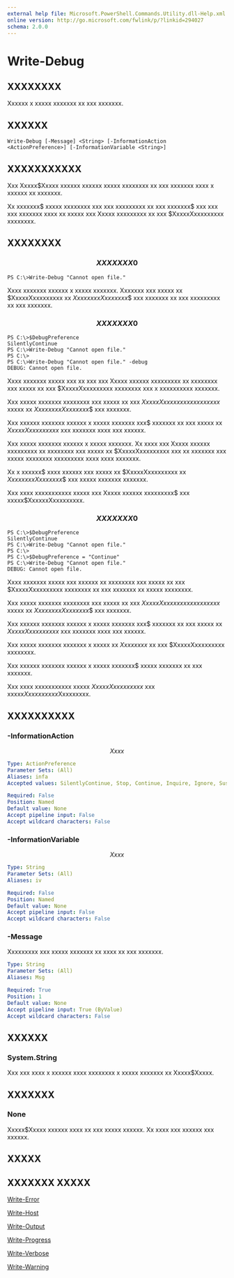 ```yaml
---
external help file: Microsoft.PowerShell.Commands.Utility.dll-Help.xml
online version: http://go.microsoft.com/fwlink/p/?linkid=294027
schema: 2.0.0
---
```


# Write-Debug
## XXXXXXXX
Xxxxxx x xxxxx xxxxxxx xx xxx xxxxxxx.

## XXXXXX

```
Write-Debug [-Message] <String> [-InformationAction <ActionPreference>] [-InformationVariable <String>]
```

## XXXXXXXXXXX
Xxx Xxxxx$Xxxxx xxxxxx xxxxxx xxxxx xxxxxxxx xx xxx xxxxxxx xxxx x xxxxxx xx xxxxxxx.

Xx xxxxxxx$ xxxxx xxxxxxxx xxx xxx xxxxxxxxx xx xxx xxxxxxx$ xxx xxx xxx xxxxxxx xxxx xx xxxxx xxx Xxxxx xxxxxxxxx xx xxx $XxxxxXxxxxxxxxx xxxxxxxx.

## XXXXXXXX

### $$$$$$$$$$$$$$$$$$$$$$$$$$ XXXXXXX 0 $$$$$$$$$$$$$$$$$$$$$$$$$$
```
PS C:\>Write-Debug "Cannot open file."
```

Xxxx xxxxxxx xxxxxx x xxxxx xxxxxxx.
Xxxxxxx xxx xxxxx xx $XxxxxXxxxxxxxxx xx $XxxxxxxxXxxxxxxx$$ xxx xxxxxxx xx xxx xxxxxxxxx xx xxx xxxxxxx.

### $$$$$$$$$$$$$$$$$$$$$$$$$$ XXXXXXX 0 $$$$$$$$$$$$$$$$$$$$$$$$$$
```
PS C:\>$DebugPreference
SilentlyContinue
PS C:\>Write-Debug "Cannot open file."
PS C:\>
PS C:\>Write-Debug "Cannot open file." -debug
DEBUG: Cannot open file.
```

Xxxx xxxxxxx xxxxx xxx xx xxx xxx Xxxxx xxxxxx xxxxxxxxx xx xxxxxxxx xxx xxxxx xx xxx $XxxxxXxxxxxxxxx xxxxxxxx xxx x xxxxxxxxxx xxxxxxx.

Xxx xxxxx xxxxxxx xxxxxxxx xxx xxxxx xx xxx $XxxxxXxxxxxxxxx xxxxxxxx$ xxxxx xx $XxxxxxxxXxxxxxxx$$ xxx xxxxxxx.

Xxx xxxxxx xxxxxxx xxxxxx x xxxxx xxxxxxx xxx$ xxxxxxx xx xxx xxxxx xx $XxxxxXxxxxxxxxx$ xxx xxxxxxx xxxx xxx xxxxxx.

Xxx xxxxx xxxxxxx xxxxxx x xxxxx xxxxxxx.
Xx xxxx xxx Xxxxx xxxxxx xxxxxxxxx xx xxxxxxxx xxx xxxxx xx $XxxxxXxxxxxxxxx xxx xx xxxxxxx xxx xxxxx xxxxxxxx xxxxxxxxx xxxx xxxx xxxxxxx.

Xx x xxxxxx$ xxxx xxxxxx xxx xxxxx xx $XxxxxXxxxxxxxxx xx $XxxxxxxxXxxxxxxx$$ xxx xxxxx xxxxxxx xxxxxxx.

Xxx xxxx xxxxxxxxxxx xxxxx xxx Xxxxx xxxxxx xxxxxxxxx$ xxx xxxxx$XxxxxxXxxxxxxxxx.

### $$$$$$$$$$$$$$$$$$$$$$$$$$ XXXXXXX 0 $$$$$$$$$$$$$$$$$$$$$$$$$$
```
PS C:\>$DebugPreference
SilentlyContinue
PS C:\>Write-Debug "Cannot open file."
PS C:\>
PS C:\>$DebugPreference = "Continue"
PS C:\>Write-Debug "Cannot open file."
DEBUG: Cannot open file.
```

Xxxx xxxxxxx xxxxx xxx xxxxxx xx xxxxxxxx xxx xxxxx xx xxx $XxxxxXxxxxxxxxx xxxxxxxx xx xxx xxxxxxx xx xxxxx xxxxxxxx.

Xxx xxxxx xxxxxxx xxxxxxxx xxx xxxxx xx xxx $XxxxxXxxxxxxxxx xxxxxxxx$ xxxxx xx $XxxxxxxxXxxxxxxx$$ xxx xxxxxxx.

Xxx xxxxxx xxxxxxx xxxxxx x xxxxx xxxxxxx xxx$ xxxxxxx xx xxx xxxxx xx $XxxxxXxxxxxxxxx$ xxx xxxxxxx xxxx xxx xxxxxx.

Xxx xxxxx xxxxxxx xxxxxxx x xxxxx xx $Xxxxxxxx$ xx xxx $XxxxxXxxxxxxxxx xxxxxxxx.

Xxx xxxxxx xxxxxxx xxxxxx x xxxxx xxxxxxx$ xxxxx xxxxxxx xx xxx xxxxxxx.

Xxx xxxx xxxxxxxxxxx xxxxx $XxxxxXxxxxxxxxx$ xxx xxxxx$Xxxxxxxxxx$Xxxxxxxxx.

## XXXXXXXXXX

### -InformationAction
$$Xxxx$$

```yaml
Type: ActionPreference
Parameter Sets: (All)
Aliases: infa
Accepted values: SilentlyContinue, Stop, Continue, Inquire, Ignore, Suspend

Required: False
Position: Named
Default value: None
Accept pipeline input: False
Accept wildcard characters: False
```

### -InformationVariable
$$Xxxx$$

```yaml
Type: String
Parameter Sets: (All)
Aliases: iv

Required: False
Position: Named
Default value: None
Accept pipeline input: False
Accept wildcard characters: False
```

### -Message
Xxxxxxxxx xxx xxxxx xxxxxxx xx xxxx xx xxx xxxxxxx.

```yaml
Type: String
Parameter Sets: (All)
Aliases: Msg

Required: True
Position: 1
Default value: None
Accept pipeline input: True (ByValue)
Accept wildcard characters: False
```

## XXXXXX

### System.String
Xxx xxx xxxx x xxxxxx xxxx xxxxxxxx x xxxxx xxxxxxx xx Xxxxx$Xxxxx.

## XXXXXXX

### None
Xxxxx$Xxxxx xxxxxx xxxx xx xxx xxxxx xxxxxx.
Xx xxxx xxx xxxxxx xxx xxxxxx.

## XXXXX

## XXXXXXX XXXXX

[Write-Error]()

[Write-Host]()

[Write-Output]()

[Write-Progress]()

[Write-Verbose]()

[Write-Warning]()

